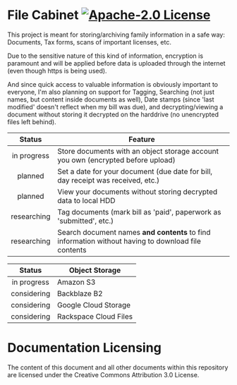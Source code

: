 # File Cabinet [![Apache-2.0 License](https://img.shields.io/badge/license-Apache--2.0-blue.svg)](https://github.com/puddingfactory/filecabinet/blob/master/LICENSE.md)
This project is meant for storing/archiving family information in a safe way: Documents, Tax forms, scans of important licenses, etc.

Due to the sensitive nature of this kind of information, encryption is paramount and will be applied before data is uploaded through the internet (even though https is being used).

And since quick access to valuable information is obviously important to everyone, I'm also planning on support for Tagging, Searching (not just names, but content inside documents as well), Date stamps (since 'last modified' doesn't reflect when my bill was due), and decrypting/viewing a document without storing it decrypted on the harddrive (no unencrypted files left behind).

Status | Feature
:---: | ---
in progress | Store documents with an object storage account you own (encrypted before upload)
planned | Set a date for your document (due date for bill, day receipt was received, etc.)
planned | View your documents without storing decrypted data to local HDD
researching | Tag documents (mark bill as 'paid', paperwork as 'submitted', etc.)
researching | Search document names **and contents** to find information without having to download file contents

Status | Object Storage
:---: | ---
in progress | Amazon S3
considering | Backblaze B2
considering | Google Cloud Storage
considering | Rackspace Cloud Files

# Documentation Licensing
The content of this document and all other documents within this repository are licensed under the Creative Commons Attribution 3.0 License.
